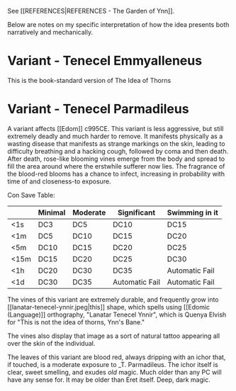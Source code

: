 See [[REFERENCES|REFERENCES - The Garden of Ynn]].

Below are notes on my specific interpretation of how the idea presents both narratively and mechanically.
# Variant - Tenecel Emmyalleneus

This is the book-standard version of The Idea of Thorns
# Variant - Tenecel Parmadileus

A variant affects [[Edom]] c995CE. This variant is less aggressive, but still extremely deadly and much harder to remove. It manifests physically as a wasting disease that manifests as strange markings on the skin, leading to difficulty breathing and a hacking cough, followed by coma and then death. After death, rose-like blooming vines emerge from the body and spread to fill the area around where the erstwhile sufferer now lies. The fragrance of the blood-red blooms has a chance to infect, increasing in probability with time of and closeness-to exposure.

Con Save Table:

|      | Minimal | Moderate | Significant    | Swimming in it |
| ---- | ------- | -------- | -------------- | -------------- |
| <1s  | DC3     | DC5      | DC10           | DC15           |
| <1m  | DC5     | DC10     | DC15           | DC20           |
| <5m  | DC10    | DC15     | DC20           | DC25           |
| <15m | DC15    | DC20     | DC25           | DC30           |
| <1h  | DC20    | DC30     | DC35           | Automatic Fail |
| <1d  | DC30    | DC35     | Automatic Fail | Automatic Fail |

The vines of this variant are extremely durable, and frequently grow into [[lanatar-tenecel-ynnir.jpeg|this]] shape, which spells using [[Edomic (Language)]] orthography, "Lanatar Tenecel Ynnir", which is Quenya Elvish for "This is not the idea of thorns, Ynn's Bane."

The vines also display that image as a sort of natural tattoo appearing all over the skin of the individual.

The leaves of this variant are blood red, always dripping with an ichor that, if touched, is a moderate exposure to _T. Parmadileus. The ichor itself is clear, sweet smelling, and exudes _old_ magic. Much older than any PC will have any sense for. It may be older than Eret itself. Deep, dark magic.